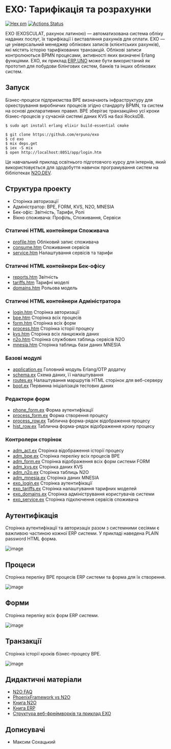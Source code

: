 EXO: Тарифікація та розрахунки
==============================

[![Hex pm](http://img.shields.io/hexpm/v/exosculat.svg?style=flat)](https://hex.pm/packages/exosculat)
[![Actions Status](https://github.com/erpuno/exo/workflows/mix/badge.svg)](https://github.com/erpuno/exo/actions)

EXO (EXOSCULAT, рахунок латиною) — автоматизована система обліку наданих послуг,
їх тарифікації і виставляння рахунків для оплати.
EXO — це універсальний менеджер облікових записів (клієнтських рахунків),
які містять історію тарифікованих транзакцій. Облікові записи контролюються BPMN процесами,
активності яких визначені Erlang функціями. EXO, як приклад <a href="https://erp.uno">ERP.UNO</a>
може бути використаний як прототип для побудови білінгових систем, банків та інших облікових систем.

Запуск
------

Бізнес-процеси підприємства BPE визначають інфраструктуру для оркестрування виробничих процесів
згідно стандарту BPMN, та систем на основі декларативних правил. BPE зберігає транзакційно усі
кроки бізнес-процесів у сучасній системі даних KVS на базі RocksDB.

```
$ sudo apt install erlang elixir build-essential cmake
```

```
$ git clone https://github.com/erpuno/exo
$ cd exo
$ mix deps.get
$ iex -S mix
$ open http://localhost:8051/app/login.htm
```

Це навчальний приклад освітнього підготовчого курсу для інтернів, який використовується для
здодобуття навичок програмування систем на бібліотеках <a href="https://n2o.dev/ua/">N2O.DEV</a>.

Структура проекту
-----------------

* Сторінка авторизації
* Адміністратор: BPE, FORM, KVS, N2O, MNESIA
* Бек-офіс: Звітність, Тарифи, Ролі
* Вікно споживача: Профіль, Споживання, Сервіси

### Статичні HTML контейнери Споживача

* [profile.htm](priv/static/consumer/profile.htm) Обліковий запис споживача
* [consume.htm](priv/static/consumer/consume.htm) Споживання сервісів
* [service.htm](priv/static/consumer/service.htm) Налаштування сервісів та тарифи

### Статичні HTML контейнери Бек-офісу

* [reports.htm](priv/static/backoffice/reports.htm) Звітність
* [tariffs.htm](priv/static/backoffice/tariffs.htm) Тарифні моделі
* [domains.htm](priv/static/backoffice/domains.htm) Рольова модель

### Статичні HTML контейнери Адміністратора

* [login.htm](priv/static/admin/login.htm) Сторінка авторизації
* [bpe.htm](priv/static/admin/bpe.htm) Сторінка всіх процесів
* [form.htm](priv/static/admin/form.htm) Сторінка всіх форм
* [process.htm](priv/static/admin/process.htm) Сторінка історії процесу
* [kvs.htm](priv/static/admin/kvs.htm) Сторінка всіх ланцюжків даних
* [n2o.htm](priv/static/admin/n2o.htm) Сторінка службових таблиць сервісів N2O
* [mnesia.htm](priv/static/admin/mnesia.htm) Сторінка таблиць бази даних MNESIA

### Базові модулі

* [application.ex](lib/application.ex) Головний модуль Erlang/OTP додатку
* [schema.ex](lib/schema.ex) Схема даних, її налаштування
* [routes.ex](lib/routes.ex) Налаштування маршрутів HTML сторінок для веб-серверу
* [boot.ex](lib/boot.ex) Первинна ініціалізація тестових даних

### Редактори форм

* [phone_form.ex](lib/forms/phone_form.ex) Форма аутентифікації
* [process_form.ex](lib/forms/admin/process_form.ex) Форма створення процесу
* [process_row.ex](lib/forms/admin/process_row.ex) Таблична форма-рядок відображення процесу
* [hist_row.ex](lib/forms/admin/hist_row.ex) Таблична форма-рядок відображення кроку процесу

### Контролери сторінок

* [adm_act.ex](lib/pages/admin/adm_act.ex) Сторінка відображення історії процесу
* [adm_bpe.ex](lib/pages/admin/adm_bpe.ex) Сторінка переліку всіх процесів BPE
* [adm_form.ex](lib/pages/admin/adm_form.ex) Сторінка відображення всіх форм системи FORM
* [adm_kvs.ex](lib/pages/admin/adm_kvs.ex) Сторінка даних KVS
* [adm_n2o.ex](lib/pages/admin/adm_n2o.ex) Сторінка таблиць N2O
* [adm_mnesia.ex](lib/pages/admin/adm_mnesia.ex) Сторінка даних MNESIA
* [exo_login.ex](lib/pages/exo_login.ex) Сторінка аутентифікації
* [exo_tariffs.ex](lib/pages/exo_tariffs.ex) Сторінка налаштування тарифних моделей
* [exo_domains.ex](lib/pages/exo_domains.ex) Сторінка адміністрування користувачів системи
* [exo_service.ex](lib/pages/exo_service.ex) Сторінка підключення сервісів споживача

Аутентифікація
--------------

Сторінка аутентифікації та авторизаціх разом з системними сесіями є важливою частиною кожної ERP системи.
У прикладі наведена PLAIN password HTML форма.

![image](https://user-images.githubusercontent.com/144776/200148867-67025100-560e-4dc5-bcdd-dacf88e50c83.png)

Процеси
-------

Сторінка переліку BPE процесів ERP системи та форма для їх створення.

![image](https://user-images.githubusercontent.com/144776/200149087-e2a2af6a-bd5c-4006-b6fe-f3b95f12b11f.png)

Форми
-----

Сторінка переліку всіх форм ERP системи.

![image](https://user-images.githubusercontent.com/144776/200148896-b09d25b6-2c67-4d1d-b851-aaadc9164c82.png)

Транзакції
----------

Сторінка історії кроків бізнес-процесу BPE.

![image](https://user-images.githubusercontent.com/144776/200149114-dcd21f61-28a4-4aa9-a020-bcb2f70b7a1f.png)

Дидактичні матеріали
--------------------

* <a href="https://tonpa.guru/stream/2019/2019-07-31%20N2O%20FAQ.htm">N2O FAQ</a>
* <a href="https://tonpa.guru/stream/2016/2016-01-29%20PhoenixFramework%20vs%20N2O.htm">PhoenixFramework vs N2O</a>
* <a href="https://n2o.dev/ua/books/vol.2/index.html">Книга N2O</a>
* <a href="https://n2o.dev/ua/books/vol.3/index.html">Книга ERP</a>
* <a href="https://tonpa.guru/stream/2022/2022-11-17%20%D0%A1%D1%82%D1%80%D1%83%D0%BA%D1%82%D1%83%D1%80%D0%B0%20%D0%B2%D0%B5%D0%B1-%D1%84%D1%80%D0%B5%D0%B9%D0%BC%D0%B2%D0%BE%D1%80%D0%BA%D1%96%D0%B2.htm">Структура веб-фреймворків та приклад EXO</a>

Дописувачі
----------

* Максим Сохацький
